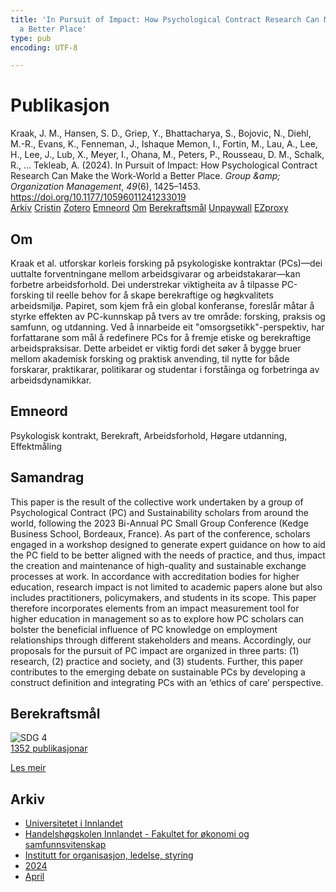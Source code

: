 ```yaml
---
title: 'In Pursuit of Impact: How Psychological Contract Research Can Make the Work-World
  a Better Place'
type: pub
encoding: UTF-8

---
```

<h1>Publikasjon</h1>
<article id="csl-bib-container-YA2NG35T" class="csl-bib-container">
  <div class="csl-bib-body"> <div class="csl-entry">Kraak, J. M., Hansen, S. D., Griep, Y., Bhattacharya, S., Bojovic, N., Diehl, M.-R., Evans, K., Fenneman, J., Ishaque Memon, I., Fortin, M., Lau, A., Lee, H., Lee, J., Lub, X., Meyer, I., Ohana, M., Peters, P., Rousseau, D. M., Schalk, R., … Tekleab, A. (2024). In Pursuit of Impact: How Psychological Contract Research Can Make the Work-World a Better Place. <i>Group &#38;amp; Organization Management</i>, <i>49</i>(6), 1425–1453. <a href="https://doi.org/10.1177/10596011241233019">https://doi.org/10.1177/10596011241233019</a></div> </div>
  <div class="csl-bib-buttons">
    <a href="#taxonomy-article-YA2NG35T" alt="archive" class="csl-bib-button">Arkiv</a>
    <a href="https://app.cristin.no/results/show.jsf?id=2258170" alt="Cristin" class="csl-bib-button">Cristin</a>
    <a href="http://zotero.org/groups/5881554/items/YA2NG35T" alt="Zotero" class="csl-bib-button">Zotero</a>
    <a href="#keywords-article-YA2NG35T" alt="keywords" class="csl-bib-button">Emneord</a>
    <a href="#about-article-YA2NG35T" alt="about_pub" class="csl-bib-button">Om</a>
    <a href="#sdg-article-YA2NG35T" alt="sdg" class="csl-bib-button">Berekraftsmål</a>
    <a href="https://journals.sagepub.com/doi/pdf/10.1177/10596011241233019" alt="Unpaywall" class="csl-bib-button">Unpaywall</a>
    <a href="https://journals.sagepub.com/doi/pdf/10.1177/10596011241233019" alt="EZproxy" class="csl-bib-button">EZproxy</a>
  </div>
  <div id="csl-bib-meta-container-YA2NG35T"></div>
</article>
<div id="csl-bib-meta-YA2NG35T" class="csl-bib-meta">
  <article id="about-article-YA2NG35T" class="about_pub-article">
    <h1>Om</h1>
    Kraak et al. utforskar korleis forsking på psykologiske kontraktar (PCs)—dei uuttalte forventningane mellom arbeidsgivarar og arbeidstakarar—kan forbetre arbeidsforhold. Dei understrekar viktigheita av å tilpasse PC-forsking til reelle behov for å skape berekraftige og høgkvalitets arbeidsmiljø. Papiret, som kjem frå ein global konferanse, foreslår måtar å styrke effekten av PC-kunnskap på tvers av tre område: forsking, praksis og samfunn, og utdanning. Ved å innarbeide eit "omsorgsetikk"-perspektiv, har forfattarane som mål å redefinere PCs for å fremje etiske og berekraftige arbeidspraksisar. Dette arbeidet er viktig fordi det søker å bygge bruer mellom akademisk forsking og praktisk anvending, til nytte for både forskarar, praktikarar, politikarar og studentar i forståinga og forbetringa av arbeidsdynamikkar.
  </article>
  <article id="keywords-article-YA2NG35T" class="keywords-article">
    <h1>Emneord</h1>
    Psykologisk kontrakt, Berekraft, Arbeidsforhold, Høgare utdanning, Effektmåling
  </article>
  <article id="abstract-article-YA2NG35T" class="abstract-article">
    <h1>Samandrag</h1>
    This paper is the result of the collective work undertaken by a group of Psychological Contract (PC) and Sustainability scholars from around the world, following the 2023 Bi-Annual PC Small Group Conference (Kedge Business School, Bordeaux, France). As part of the conference, scholars engaged in a workshop designed to generate expert guidance on how to aid the PC field to be better aligned with the needs of practice, and thus, impact the creation and maintenance of high-quality and sustainable exchange processes at work. In accordance with accreditation bodies for higher education, research impact is not limited to academic papers alone but also includes practitioners, policymakers, and students in its scope. This paper therefore incorporates elements from an impact measurement tool for higher education in management so as to explore how PC scholars can bolster the beneficial influence of PC knowledge on employment relationships through different stakeholders and means. Accordingly, our proposals for the pursuit of PC impact are organized in three parts: (1) research, (2) practice and society, and (3) students. Further, this paper contributes to the emerging debate on sustainable PCs by developing a construct definition and integrating PCs with an ‘ethics of care’ perspective.
  </article>
  <article id="sdg-article-YA2NG35T" class="sdg-article">
    <h1>Berekraftsmål</h1>
    <div class="sdg-container"><div id="sdg4" class="sdg">
        <img src="{{< params subfolder >}}images/sdg/sdg04_nn.png" class="image" alt="SDG 4">
        <div class="sdg-overlay">
          <a href="{{< params subfolder >}}nn/archive/?sdg=4#archive" class="sdg-publication-count"><span>1352</span> publikasjonar</a>
          <p><a href="https://fn.no/om-fn/fns-baerekraftsmaal/god-utdanning?lang=nno-NO" class="sdg-read-more">Les meir</a></p>
        </div>
      </div></div>
  </article>
  <article id="taxonomy-article-YA2NG35T" class="taxonomy-article">
    <h1>Arkiv</h1>
    <ul>
      <li><a href="{{< params subfolder >}}nn/archive/?key=3DCRN523">Universitetet i Innlandet</a></li>
      <li><a href="{{< params subfolder >}}nn/archive/?key=DU8Q9LN9">Handelshøgskolen Innlandet - Fakultet for økonomi og samfunnsvitenskap</a></li>
      <li><a href="{{< params subfolder >}}nn/archive/?key=4LUWR3ZM">Institutt for organisasjon, ledelse, styring</a></li>
      <li><a href="{{< params subfolder >}}nn/archive/?key=TY5PNNUR">2024</a></li>
      <li><a href="{{< params subfolder >}}nn/archive/?key=CYWLS7Z7">April</a></li>
    </ul>
  </article>
</div>
